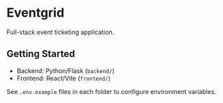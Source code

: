 # Eventgrid

Full-stack event ticketing application.

## Getting Started
- Backend: Python/Flask (`backend/`)
- Frontend: React/Vite (`frontend/`)

See `.env.example` files in each folder to configure environment variables.
